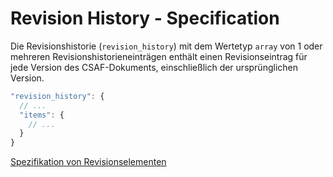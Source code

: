 # Revision History - Specification

Die Revisionshistorie (`revision_history`) mit dem Wertetyp `array` von 1 oder mehreren Revisionshistorieneinträgen enthält einen Revisionseintrag für jede Version des CSAF-Dokuments, einschließlich der ursprünglichen Version.

```javascript
"revision_history": {
  // ...
  "items": {
    // ...
  }
}
```

[Spezifikation von Revisionselementen](document/tracking/revision_history/revision-spec.de.md)